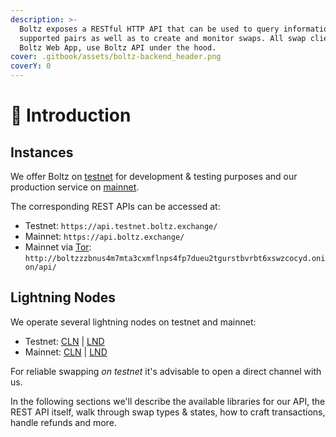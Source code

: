 ```yaml
---
description: >-
  Boltz exposes a RESTful HTTP API that can be used to query information like
  supported pairs as well as to create and monitor swaps. All swap clients, like
  Boltz Web App, use Boltz API under the hood.
cover: .gitbook/assets/boltz-backend_header.png
coverY: 0
---
```


# 👋 Introduction

## Instances

We offer Boltz on [testnet](https://testnet.boltz.exchange) for development &
testing purposes and our production service on
[mainnet](https://boltz.exchange).

The corresponding REST APIs can be accessed at:

- Testnet: `https://api.testnet.boltz.exchange/`
- Mainnet: `https://api.boltz.exchange/`
- Mainnet via [Tor](https://www.torproject.org/):
  `http://boltzzzbnus4m7mta3cxmflnps4fp7dueu2tgurstbvrbt6xswzcocyd.onion/api/`

## Lightning Nodes

We operate several lightning nodes on testnet and mainnet:

- Testnet:
  [CLN](https://mempool.space/testnet/lightning/node/029040945df331e634fba152ce6a21e3dfca87b68d275e078caeee4753f43e9acb)
  |
  [LND](https://mempool.space/testnet/lightning/node/03f060953bef5b777dc77e44afa3859d022fc1a77c55138deb232ad7255e869c00)
- Mainnet:
  [CLN](https://mempool.space/lightning/node/02d96eadea3d780104449aca5c93461ce67c1564e2e1d73225fa67dd3b997a6018)
  |
  [LND](https://mempool.space/lightning/node/026165850492521f4ac8abd9bd8088123446d126f648ca35e60f88177dc149ceb2)

For reliable swapping _on testnet_ it's advisable to open a direct channel with
us.

In the following sections we'll describe the available libraries for our API,
the REST API itself, walk through swap types & states, how to craft
transactions, handle refunds and more.
